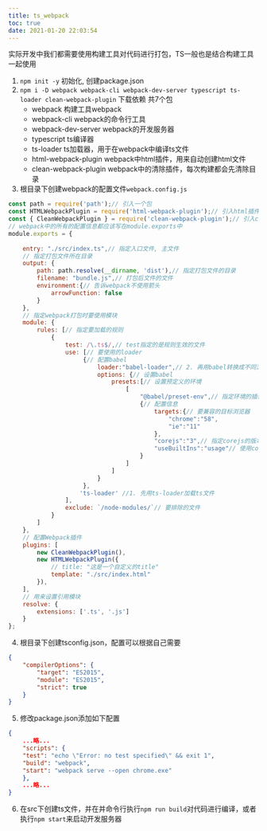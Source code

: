 ```yaml
---
title: ts_webpack
toc: true
date: 2021-01-20 22:03:54
---
```

实际开发中我们都需要使用构建工具对代码进行打包，TS一般也是结合构建工具一起使用

1. `npm init -y` 初始化, 创建package.json
2. `npm i -D webpack webpack-cli webpack-dev-server typescript ts-loader clean-webpack-plugin` 下载依赖 共7个包
    - webpack 构建工具webpack
    - webpack-cli webpack的命令行工具
    - webpack-dev-server webpack的开发服务器
    - typescript ts编译器
    - ts-loader ts加载器，用于在webpack中编译ts文件
    - html-webpack-plugin webpack中html插件，用来自动创建html文件
    - clean-webpack-plugin webpack中的清除插件，每次构建都会先清除目录
3. 根目录下创建webpack的配置文件`webpack.config.js`
```javascript
const path = require('path');// 引入一个包
const HTMLWebpackPlugin = require('html-webpack-plugin');// 引入html插件
const { CleanWebpackPlugin } = require('clean-webpack-plugin');// 引入clean插件
// webpack中的所有的配置信息都应该写在module.exports中
module.exports = {
    
    entry: "./src/index.ts",// 指定入口文件, 主文件
    // 指定打包文件所在目录
    output: {
        path: path.resolve(__dirname, 'dist'),// 指定打包文件的目录
        filename: "bundle.js",// 打包后文件的文件
        environment:{// 告诉webpack不使用箭头
            arrowFunction: false
        }
    },
    // 指定webpack打包时要使用模块
    module: {
        rules: [// 指定要加载的规则
            {
                test: /\.ts$/,// test指定的是规则生效的文件
                use: [// 要使用的loader
                     {// 配置babel
                         loader:"babel-loader",// 2. 再用babel转换成不同浏览器兼容的形式
                         options: {// 设置babel
                             presets:[// 设置预定义的环境
                                 [
                                     "@babel/preset-env",// 指定环境的插件
                                     {// 配置信息
                                         targets:{// 要兼容的目标浏览器
                                             "chrome":"58",
                                             "ie":"11"
                                         },
                                         "corejs":"3",// 指定corejs的版本
                                         "useBuiltIns":"usage"// 使用corejs的方式 "usage" 表示按需加载
                                     }
                                 ]
                             ]
                         }
                     },
                    'ts-loader' //1. 先用ts-loader加载ts文件
                ],
                exclude: `/node-modules/`// 要排除的文件
            }
        ]
    },
    // 配置Webpack插件
    plugins: [
        new CleanWebpackPlugin(),
        new HTMLWebpackPlugin({
            // title: "这是一个自定义的title"
            template: "./src/index.html"
        }),
    ],
    // 用来设置引用模块
    resolve: {
        extensions: ['.ts', '.js']
    }
};
```

4. 根目录下创建tsconfig.json，配置可以根据自己需要

```json
{
    "compilerOptions": {
        "target": "ES2015",
        "module": "ES2015",
        "strict": true
    }
}
```
5. 修改package.json添加如下配置

```json
{
    ...略...
    "scripts": {
    "test": "echo \"Error: no test specified\" && exit 1",
    "build": "webpack",
    "start": "webpack serve --open chrome.exe"
    },
    ...略...
}
```

6. 在src下创建ts文件，并在并命令行执行```npm run build```对代码进行编译，或者执行```npm start```来启动开发服务器